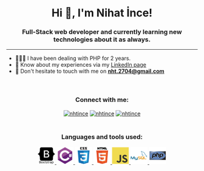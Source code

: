 <h1 align="center">Hi 👋, I'm Nihat İnce!</h1>
<h3 align="center">Full-Stack web developer and currently learning new technologies about it as always.</h3>
<hr>

- 👨🏽‍💻 I have been dealing with PHP for 2 years.
- 📄 Know about my experiences via my [LinkedIn page](https://www.linkedin.com/in/nihat-ince-93b738252)
- 🚀 Don't hesitate to touch with me on **nht.2704@gmail.com**
<br><br><br>
<h3 align="center">Connect with me:</h3>
<p align="center">
<a href="https://www.linkedin.com/in/nihat-ince-93b738252" target="blank"><img align="center" src="https://raw.githubusercontent.com/rahuldkjain/github-profile-readme-generator/master/src/images/icons/Social/linked-in-alt.svg" alt="nhtince" height="40" width="50" /></a>
<a href="https://www.facebook.com/nihat1524" target="blank"><img align="center" src="https://raw.githubusercontent.com/rahuldkjain/github-profile-readme-generator/master/src/images/icons/Social/facebook.svg" alt="nhtince" height="40" width="50" /></a>
<a href="https://www.instagram.com/nht.ince74" target="blank"><img align="center" src="https://raw.githubusercontent.com/rahuldkjain/github-profile-readme-generator/master/src/images/icons/Social/instagram.svg" alt="nhtince" height="40" width="50" /></a>
</p>
<h3 align="center"><br>Languages and tools used:</h3>
<p align="center"> <a href="https://getbootstrap.com" target="_blank"> <img src="https://raw.githubusercontent.com/devicons/devicon/master/icons/bootstrap/bootstrap-plain-wordmark.svg" alt="bootstrap" width="45" height="45"/> </a>
  <a href="https://www.w3schools.com/cs/" target="_blank"> <img src="https://raw.githubusercontent.com/devicons/devicon/master/icons/csharp/csharp-original.svg" alt="csharp" width="45" height="45"/> </a>
  <a href="https://www.w3schools.com/css/" target="_blank"> <img src="https://raw.githubusercontent.com/devicons/devicon/master/icons/css3/css3-original-wordmark.svg" alt="css3" width="45" height="45"/> </a>
  <a href="https://www.w3.org/html/" target="_blank"> <img src="https://raw.githubusercontent.com/devicons/devicon/master/icons/html5/html5-original-wordmark.svg" alt="html5" width="45" height="45"/> </a>
  <a href="https://developer.mozilla.org/en-US/docs/Web/JavaScript" target="_blank"> <img src="https://raw.githubusercontent.com/devicons/devicon/master/icons/javascript/javascript-original.svg" alt="javascript" width="45" height="45"/> </a> 
  <a href="https://www.mysql.com/" target="_blank"> <img src="https://raw.githubusercontent.com/devicons/devicon/master/icons/mysql/mysql-original-wordmark.svg" alt="mysql" width="45" height="45"/> </a> 
  <a href="https://www.php.net" target="_blank"> <img src="https://raw.githubusercontent.com/devicons/devicon/master/icons/php/php-original.svg" alt="php" width="45" height="45"/> </a> 
